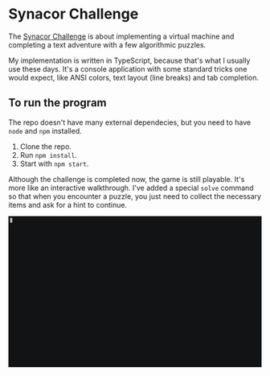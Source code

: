 # Synacor Challenge
The [Synacor Challenge](https://challenge.synacor.com/) is about implementing a virtual machine and 
completing a text adventure with a few algorithmic puzzles.

My implementation is written in TypeScript, because that's what I usually use these days. It's a 
console application with some standard tricks one would expect, like ANSI colors, text layout 
(line breaks) and tab completion.

## To run the program

The repo doesn't have many external dependecies, but you need to have `node` and `npm` installed.

1. Clone the repo.
2. Run `npm install`.
3. Start with `npm start`.

Although the challenge is completed now, the game is still playable. It's more like an interactive 
walkthrough. I've added a special `solve` command so that when you encounter a puzzle, you just need 
to collect the necessary items and ask for a hint to continue.

![Demo](resources/demo.gif)